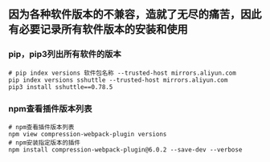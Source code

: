 ## 因为各种软件版本的不兼容，造就了无尽的痛苦，因此有必要记录所有软件版本的安装和使用
### pip，pip3列出所有软件的版本
```
# pip index versions 软件包名称 --trusted-host mirrors.aliyun.com
pip index versions sshuttle --trusted-host mirrors.aliyun.com
pip3 install sshuttle==0.78.5
```

### npm查看插件版本列表
```
# npm查看插件版本列表
npm view compression-webpack-plugin versions
# npm安装指定版本的插件
npm install compression-webpack-plugin@6.0.2 --save-dev --verbose

```